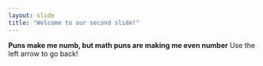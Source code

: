 ```yaml
---
layout: slide
title: "Welcome to our second slide!"
---
```

__Puns make me numb, but math puns are making me even number__
Use the left arrow to go back!
